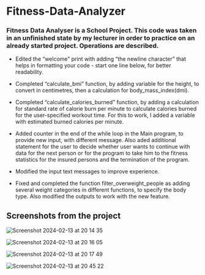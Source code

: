 # Fitness-Data-Analyzer

### Fitness Data Analyser is a School Project. This code was taken in an unfinished state by my lecturer in order to practice on an already started project. Operations are described.

* Edited the “welcome” print with adding “the newline character” that helps in formatting your code - start one line below, for better readability.

* Completed “calculate_bmi” function, by adding variable for the height, to convert in centimetres, then a calculation for body_mass_index(dmi).

* Completed “calculate_calories_burned” function, by adding a calculation for standard rate of calorie burn per minute to calculate calories burned for the user-specified workout time. For this to work, I added a variable with estimated burned calories per minute.

* Added counter in the end of the while loop in the Main program, to provide new input, with different message. Also aded additional statement for the user to decide whether user wants to continue with data for the next person or for the program to take him to the fitness statistics for the insured persons and the termination of the program.

* Modified the input text messages to improve experience.

* Fixed and completed the function filter_overweight_people as adding several weight categories in different functions, to specify the body type. Also modified the outputs to work with the new feature.


## Screenshots from the project

![Screenshot 2024-02-13 at 20 14 35](https://github.com/Zeus097/Fitness-Data-Analyzer/assets/142613528/5c547b73-1438-47d9-a946-5e40f4d63c7f)

![Screenshot 2024-02-13 at 20 16 05](https://github.com/Zeus097/Fitness-Data-Analyzer/assets/142613528/0dcc3d23-97d4-4fbb-8acd-c2865f922e2c)

![Screenshot 2024-02-13 at 20 17 49](https://github.com/Zeus097/Fitness-Data-Analyzer/assets/142613528/a384b6ff-2c6e-4ef2-91f3-a3461e840506)

![Screenshot 2024-02-13 at 20 45 22](https://github.com/Zeus097/Fitness-Data-Analyzer/assets/142613528/6b271c72-8266-4941-8181-de2e7fde2ef6)
